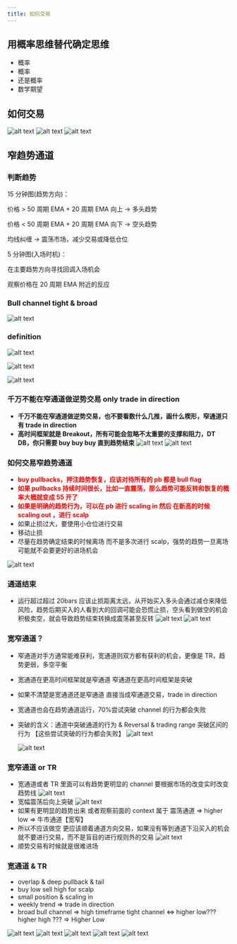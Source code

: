```yaml
---
title: 如何交易
---
```


## 用概率思维替代确定思维

- 概率
- 概率
- 还是概率
- 数学期望

## 如何交易

![alt text](image-16.png)
![alt text](image-18.png)
![alt text](image-17.png)

## 窄趋势通道

### 判断趋势

15 分钟图(趋势方向)：

价格 > 50 周期 EMA + 20 周期 EMA 向上 → 多头趋势

价格 < 50 周期 EMA + 20 周期 EMA 向下 → 空头趋势

均线纠缠 → 震荡市场，减少交易或降低仓位

5 分钟图(入场时机)：

在主要趋势方向寻找回调入场机会

观察价格在 20 周期 EMA 附近的反应

### Bull channel tight & broad

![alt text](image.png)

### definition

![alt text](image-1.png)

![alt text](image-2.png)

![alt text](image-3.png)

### 千万不能在窄通道做逆势交易 only trade in direction

- **千万不能在窄通道做逆势交易，也不要看数什么几推，画什么楔形，窄通道只有 trade in direction**
- **高时间框架就是 Breakout，所有可能会忽略不太重要的支撑和阻力，DT DB，你只需要 buy buy buy 直到趋势结束**
  ![alt text](image-4.png)
  ![alt text](image-5.png)

### 如何交易窄趋势通道

- <span style="color:red">**buy pullbacks，押注趋势恢复，应该对待所有的 pb 都是 bull flag**</span>
- <span style="color:red">**如果 pullbacks 持续时间很长，比如一直震荡，那么趋势可能反转和恢复的概率大概就变成 55 开了**</span>
- <span style="color:red">**如果是明确的趋势行为，可以在 pb 进行 scaling in 然后 在新高的时候 scaling out ，进行 scalp**</span>
- 如果止损过大，要使用小仓位进行交易
- 移动止损
- 尽量在趋势确定结束的时候离场 而不是多次进行 scalp，强势的趋势一旦离场可能就不会要更好的进场机会

![alt text](image-9.png)

### 通道结束

- 运行超过超过 20bars 应该止损距离太远，从开始买入多头会通过减仓来降低风险，趋势后期买入的人看到大的回调可能会恐慌止损，空头看到做空的机会积极卖空，就会导致趋势结束转换成震荡甚至反转
  ![alt text](image-6.png)
  ![alt text](image-7.png)

### 宽窄通道？

- 窄通道对手方通常能难获利，宽通道则双方都有获利的机会，更像是 TR，趋势更弱，多空平衡
- 宽通道在更高时间框架就是窄通道 窄通道在更高时间框架是突破
- 如果不清楚是宽通道还是窄通道 直接当成窄通道交易，trade in direction
- 宽通道也会在趋势通道运行，70%尝试突破 channel 的行为都会失败
- 突破的含义：通道中突破通道的行为 & Reversal & trading range 突破区间的行为 【这些尝试突破的行为都会失败】
  ![alt text](image-8.png)

  ![alt text](image-10.png)

### 宽窄通道 or TR

- 宽通道或者 TR 里面可以有趋势更明显的 channel 要根据市场的改变实时改变趋势线
  ![alt text](image-11.png)
- 宽幅震荡后向上突破
  ![alt text](image-12.png)
- 如果有更明显的趋势出来 或者观察前面的 context 属于 震荡通道 => higher low => 牛市通道【宽窄】
- 所以不应该做空 更应该顺着通道方向交易，如果没有等到通道下沿买入的机会 就不要进行交易，而不是盲目的进行规则外的交易
  ![alt text](image-13.png)
- 顺势交易有时候就是很难进场

### 宽通道 & TR

- overlap & deep pullback & tail
- buy low sell high for scalp
- small position & scaling in
- weekly trend => trade in direction
- broad bull channel => high timeframe tight channel <=> higher low??? higher high ??? => Higher Low

![alt text](image-14.png)
![alt text](image-15.png)
![alt text](image-19.png)
![alt text](image-20.png)
![alt text](image-21.png)
